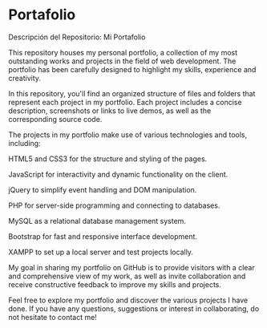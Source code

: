 # Portafolio
Descripción del Repositorio: Mi Portafolio

This repository houses my personal portfolio, a collection of my most outstanding works and projects in the field of web development. The portfolio has been carefully designed to highlight my skills, experience and creativity.

In this repository, you'll find an organized structure of files and folders that represent each project in my portfolio. Each project includes a concise description, screenshots or links to live demos, as well as the corresponding source code.

The projects in my portfolio make use of various technologies and tools, including:

HTML5 and CSS3 for the structure and styling of the pages.

JavaScript for interactivity and dynamic functionality on the client.

jQuery to simplify event handling and DOM manipulation.

PHP for server-side programming and connecting to databases.

MySQL as a relational database management system.

Bootstrap for fast and responsive interface development.

XAMPP to set up a local server and test projects locally.

My goal in sharing my portfolio on GitHub is to provide visitors with a clear and comprehensive view of my work, as well as invite collaboration and receive constructive feedback to improve my skills and projects.

Feel free to explore my portfolio and discover the various projects I have done. If you have any questions, suggestions or interest in collaborating, do not hesitate to contact me!
